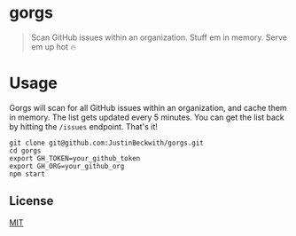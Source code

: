 # gorgs
> Scan GitHub issues within an organization.  Stuff em in memory.  Serve em up hot 🔥

# Usage

Gorgs will scan for all GitHub issues within an organization, and cache them in memory.  The list gets updated every 5 minutes.  You can get the list back by hitting the `/issues` endpoint.  That's it!

```
git clone git@github.com:JustinBeckwith/gorgs.git
cd gorgs
export GH_TOKEN=your_github_token
export GH_ORG=your_github_org
npm start
```

## License

[MIT](LICENSE)

